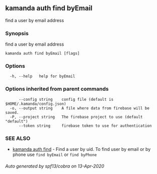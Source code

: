 ## kamanda auth find byEmail

find a user by email address

### Synopsis

find a user by email address

```
kamanda auth find byEmail [flags]
```

### Options

```
  -h, --help   help for byEmail
```

### Options inherited from parent commands

```
      --config string    config file (default is $HOME/.kamanda/config.json)
  -o, --output string    A file where data from firebase will be saved.
  -P, --project string   The firebase project to use (default "default")
      --token string     firebase token to use for authentication
```

### SEE ALSO

* [kamanda auth find](kamanda_auth_find.md)	 - Find a user by uid. To find user by email or by phone use `find byEmail` or `find byPhone`

###### Auto generated by spf13/cobra on 13-Apr-2020

